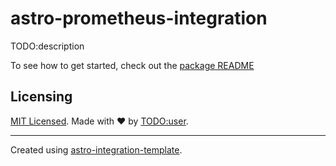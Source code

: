 # astro-prometheus-integration

TODO:description

To see how to get started, check out the [package README](./package/README.md)

## Licensing

[MIT Licensed](./LICENSE). Made with ❤️ by [TODO:user](https://github.com/TODO:github-user).

---

Created using [astro-integration-template](https://github.com/florian-lefebvre/astro-integration-template).
